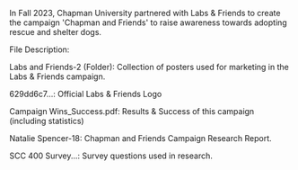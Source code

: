 In Fall 2023, Chapman University partnered with Labs & Friends to create the campaign 'Chapman and Friends' to raise awareness towards adopting rescue and shelter dogs.

File Description:

Labs and Friends-2 (Folder): Collection of posters used for marketing in the Labs & Friends campaign.

629dd6c7...: Official Labs & Friends Logo

Campaign Wins_Success.pdf: Results & Success of this campaign (including statistics)

Natalie Spencer-18: Chapman and Friends Campaign Research Report.

SCC 400 Survey...: Survey questions used in research.
